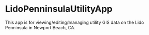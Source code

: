 LidoPenninsulaUtilityApp
========================

This app is for viewing/editing/managing utility GIS data on the Lido Penninsula in Newport Beach, CA. 
